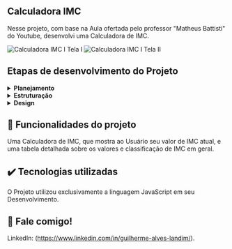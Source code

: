 ## Calculadora IMC

Nesse projeto, com base na Aula ofertada pelo professor "Matheus Battisti" do Youtube, desenvolvi uma Calculadora de IMC.

![Calculadora IMC I Tela I](https://user-images.githubusercontent.com/79064185/210631995-4ec62f21-fa5a-41d5-8562-3978173e1fea.png)
![Calculadora IMC I Tela II](https://user-images.githubusercontent.com/79064185/210632286-95d0ca81-46b8-4651-b227-e28ad3b10802.png)

## Etapas de desenvolvimento do Projeto

<details>
 <summary><b>Planejamento</b></summary>
   Inicialmente, meu foco foi em estruturar o layout, e posicionar os componentes utilizando conceitos do Flex Box posteriormente com CSS. Após as etapas de estruturação da página, posicionamento e estilização, foquei em tornar a Calculadora funcional.
</details>

<details>
  <summary><b>Estruturação</b></summary>
    A estruturação do Projeto foi feito no VSCode, com as páginas HTML, e o posicionamento dos componentes/"box" com CSS.   
</details>

<details>
  <summary><b>Design</b></summary>
    Após a estruturação, finalizei a Calculadora, adicionando Cores e estilizando Textos e Bordas.
</details>

## 🔨 Funcionalidades do projeto

Uma Calculadora de IMC, que mostra ao Usuário seu valor de IMC atual, e uma tabela detalhada sobre os valores e classificação de IMC em geral.

## ✔️ Tecnologias utilizadas

O Projeto utilizou exclusivamente a linguagem JavaScript em seu Desenvolvimento.

## 💭 Fale comigo!

LinkedIn: (https://www.linkedin.com/in/guilherme-alves-landim/).
